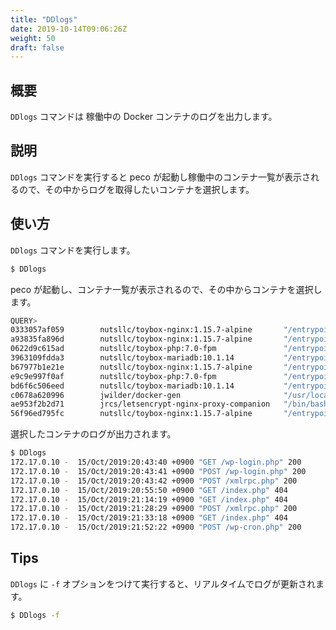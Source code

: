 ```yaml
---
title: "DDlogs"
date: 2019-10-14T09:06:26Z
weight: 50
draft: false
---
```


## 概要
``DDlogs`` コマンドは 稼働中の Docker コンテナのログを出力します。

## 説明
``DDlogs`` コマンドを実行すると peco が起動し稼働中のコンテナ一覧が表示されるので、その中からログを取得したいコンテナを選択します。

## 使い方
``DDlogs`` コマンドを実行します。

```bash
$ DDlogs
```

peco が起動し、コンテナ一覧が表示されるので、その中からコンテナを選択します。

```bash
QUERY>                                                                 IgnoreCase [10 (1/1)]
0333057af059        nutsllc/toybox-nginx:1.15.7-alpine       "/entrypoint-ex.sh"      36 min
a93835fa896d        nutsllc/toybox-nginx:1.15.7-alpine       "/entrypoint-ex.sh"      7 week
0622d9c615ad        nutsllc/toybox-php:7.0-fpm               "/entrypoint-ex.sh p…"   7 week
3963109fdda3        nutsllc/toybox-mariadb:10.1.14           "/entrypoint-ex.sh"      7 week
b67977b1e21e        nutsllc/toybox-nginx:1.15.7-alpine       "/entrypoint-ex.sh"      7 week
e9c9e997f0af        nutsllc/toybox-php:7.0-fpm               "/entrypoint-ex.sh p…"   7 week
bd6f6c506eed        nutsllc/toybox-mariadb:10.1.14           "/entrypoint-ex.sh"      7 week
c0678a620996        jwilder/docker-gen                       "/usr/local/bin/dock…"   7 week
ae953f2b2d71        jrcs/letsencrypt-nginx-proxy-companion   "/bin/bash /app/entr…"   7 week
56f96ed795fc        nutsllc/toybox-nginx:1.15.7-alpine       "/entrypoint-ex.sh"      7 week
```

選択したコンテナのログが出力されます。

```bash
$ DDlogs
172.17.0.10 -  15/Oct/2019:20:43:40 +0900 "GET /wp-login.php" 200
172.17.0.10 -  15/Oct/2019:20:43:41 +0900 "POST /wp-login.php" 200
172.17.0.10 -  15/Oct/2019:20:43:42 +0900 "POST /xmlrpc.php" 200
172.17.0.10 -  15/Oct/2019:20:55:50 +0900 "GET /index.php" 404
172.17.0.10 -  15/Oct/2019:21:14:19 +0900 "GET /index.php" 404
172.17.0.10 -  15/Oct/2019:21:28:29 +0900 "POST /xmlrpc.php" 200
172.17.0.10 -  15/Oct/2019:21:33:18 +0900 "GET /index.php" 404
172.17.0.10 -  15/Oct/2019:21:52:22 +0900 "POST /wp-cron.php" 200
```

## Tips

```DDlogs``` に ``-f`` オプションをつけて実行すると、リアルタイムでログが更新されます。

```bash
$ DDlogs -f
```


